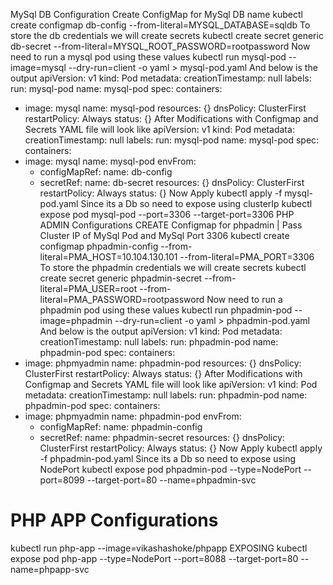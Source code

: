 MySql DB Configuration
Create ConfigMap for MySql DB name
kubectl create configmap db-config --from-literal=MYSQL_DATABASE=sqldb
To store the db credentials we will create secrets
kubectl create secret generic db-secret --from-literal=MYSQL_ROOT_PASSWORD=rootpassword
Now need to run a mysql pod using these values
kubectl run mysql-pod --image=mysql --dry-run=client -o yaml > mysql-pod.yaml
And below is the output
apiVersion: v1
kind: Pod
metadata:
  creationTimestamp: null
  labels:
    run: mysql-pod
  name: mysql-pod
spec:
  containers:
  - image: mysql
    name: mysql-pod
    resources: {}
  dnsPolicy: ClusterFirst
  restartPolicy: Always
status: {}
After Modifications with Configmap and Secrets YAML file will look like
apiVersion: v1
kind: Pod
metadata:
  creationTimestamp: null
  labels:
    run: mysql-pod
  name: mysql-pod
spec:
  containers:
  - image: mysql
    name: mysql-pod
    envFrom:
    - configMapRef: 
        name: db-config
    - secretRef:
        name: db-secret
    resources: {}
  dnsPolicy: ClusterFirst
  restartPolicy: Always
status: {}
Now Apply
kubectl apply -f mysql-pod.yaml
Since its a Db so need to expose using clusterIp
kubectl expose pod  mysql-pod --port=3306 --target-port=3306
PHP ADMIN Configurations
CREATE Configmap for phpadmin | Pass Cluster IP of MySql Pod and MySql Port 3306
kubectl create configmap phpadmin-config --from-literal=PMA_HOST=10.104.130.101 --from-literal=PMA_PORT=3306
To store the phpadmin credentials we will create secrets
kubectl create secret generic phpadmin-secret --from-literal=PMA_USER=root --from-literal=PMA_PASSWORD=rootpassword
Now need to run a phpadmin pod using these values
kubectl run phpadmin-pod --image=phpadmin --dry-run=client -o yaml > phpadmin-pod.yaml
And below is the output
apiVersion: v1
kind: Pod
metadata:
  creationTimestamp: null
  labels:
    run: phpadmin-pod
  name: phpadmin-pod
spec:
  containers:
  - image: phpmyadmin
    name: phpadmin-pod
    resources: {}
  dnsPolicy: ClusterFirst
  restartPolicy: Always
status: {}
After Modifications with Configmap and Secrets YAML file will look like
apiVersion: v1
kind: Pod
metadata:
  creationTimestamp: null
  labels:
    run: phpadmin-pod
  name: phpadmin-pod
spec:
  containers:
  - image: phpmyadmin
    name: phpadmin-pod
    envFrom:
    - configMapRef:
        name: phpadmin-config
    - secretRef:
        name: phpadmin-secret
    resources: {}
  dnsPolicy: ClusterFirst
  restartPolicy: Always
status: {}
Now Apply
kubectl apply -f phpadmin-pod.yaml
Since its a Db so need to expose using NodePort
kubectl expose pod  phpadmin-pod --type=NodePort --port=8099 --target-port=80 --name=phpadmin-svc
# PHP APP Configurations
kubectl run php-app --image=vikashashoke/phpapp
EXPOSING
kubectl expose pod php-app --type=NodePort --port=8088 --target-port=80 --name=phpapp-svc
